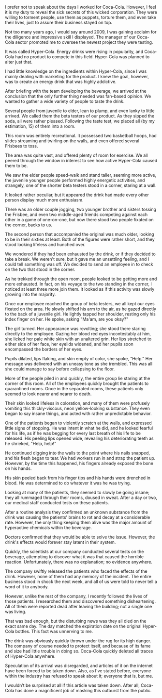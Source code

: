 I prefer not to speak about the days I worked for Coca-Cola. However, I feel it is my duty to reveal the sick secrets of this wicked corporation. They were willing to torment people, use them as puppets, torture them, and even take their lives, just to assure their business stayed on top.

Not too many years ago, I would say around 2009, I was gaining acclaim for the diligence and impressive skill I displayed. The manager of our Coca-Cola sector promoted me to oversee the newest project they were testing. 

It was called Hyper-Cola. Energy drinks were rising in popularity, and Coca-Cola had no product to compete in this field. Hyper-Cola was planned to alter just that.

I had little knowledge on the ingredients within Hyper-Cola, since I was mainly dealing with marketing for the product. I knew the goal, however, was to create an energy drink that was highly addictive. 

After briefing with the team developing the beverage, we arrived at the conclusion that the only further thing needed was fan-based opinion. We wanted to gather a wide variety of people to taste the drink.

Several people from juvenile to elder, lean to plump, and even lanky to little arrived. We called them the beta testers of our product. As they sipped the soda, all were rather pleased. Following the taste test, we placed all (by my estimation, 15) of them into a room. 

This room was entirely recreational. It possessed two basketball hoops, had slides streaming and twirling on the walls, and even offered several Frisbees to toss. 

The area was quite vast, and offered plenty of room for exercise. We all peered through the window in interest to see how active Hyper-Cola caused them to be.

We saw the elder people speed-walk and stand taller, seeming more active, the juvenile younger people performed highly energetic activities, and strangely, one of the shorter beta testers stood in a corner, staring at a wall. 

It looked rather peculiar, but it appeared the drink had made every other person display much more enthusiasm. 

There was an older couple jogging, two younger brother and sisters tossing the Frisbee, and even two middle-aged friends competing against each other in a game of one-on-one, but now there stood two people fixated on the corner, backs to us.

The second person that accompanied the original was much older, looking to be in their sixties at least. Both of the figures were rather short, and they stood looking lifeless and hunched over. 

We wondered if they had been exhausted by the drink, or if they decided to take a break. We weren't sure, but it gave me an unsettling feeling, and I could tell something was off. We decided to send an employee in to check on the two that stood in the corner.

As he trekked through the open room, people looked to be getting more and more exhausted. In fact, on his voyage to the two standing in the corner, I noticed at least three more join them. It looked as if this activity was slowly growing into the majority. 

Once our employee reached the group of beta testers, we all kept our eyes fixated on the area. He slowly shifted his arm to the air, as he gazed directly to the back of a juvenile girl. He lightly tapped her shoulder, resting only his index finger on her. He spoke, asking "Ma'am, are you okay?"

The girl turned. Her appearance was revolting; she stood there staring directly to the employee. Gazing her blood red eyes incontestably at him, she licked her pale white skin with an unaltered grin. Her lips stretched to either side of her face, her eyelids widened, and her pupils soon encompassed the borders of her eyes. 

Pupils dilated, lips flaking, and skin empty of color, she spoke, "Help." Her message was delivered with an uneasy tone as she trembled. This was all she could manage to say before collapsing to the floor.

More of the people piled in and quickly, the entire group lie staring at the corner of this room. All of the employees quickly brought the patients to quarantined rooms. Once in the separated rooms, these patients only seemed to look nearer and nearer to death. 

Their skin looked lifeless in coloration, and many of them were profusely vomiting this thickly-viscous, neon yellow-looking substance. They even began to say insane things, and acted with rather unpredictable behavior.

One of the patients began to violently scratch at the walls, and expressed little signs of stopping. He was intent in what he did, and he looked fearful for his life, as if he was begging for every last breath of his life to be released. His peeling lips opened wide, revealing his deteriorating teeth as he shrieked, "Help, help!" 

He continued digging into the walls to the point where his nails snapped, and his flesh began to tear. We had workers run in and strap the patient up. However, by the time this happened, his fingers already exposed the bone on his hands. 

His skin peeled back from his finger tips and his hands were drenched in blood. He was determined to do whatever it was he was trying.

Looking at many of the patients, they seemed to slowly be going insane; they all rummaged through their rooms, doused in sweat. After a day or two, our medical staff conducted tests on these patients. 

After a routine analysis they confirmed an unknown substance from the drink was causing the patients' brains to rot and decay at a considerable rate. However, the only thing keeping them alive was the major amount of hyperactive chemicals within the beverage. 

Doctors confirmed that they would be able to solve the issue. However, the drink's effects would forever stay latent in their system.

Quickly, the scientists at our company conducted several tests on the beverage, attempting to discover what it was that caused the horrible reaction. Unfortunately, there was no explanation; no evidence anywhere. 

The company swiftly released the patients who faced the effects of the drink. However, none of them had any memory of the incident. The entire business stood in shock the next week, and all of us were told to never tell a word of it to anybody.

However, unlike the rest of the company, I recently followed the lives of those patients. I researched them and discovered something disheartening. All of them were reported dead after leaving the building; not a single one was living. 

That was bad enough, but the disturbing news was they all died on the exact same day. The day matched the expiration date on the original Hyper-Cola bottles. This fact was unnerving to me.

The drink was obviously quickly thrown under the rug for its high danger. The company of course needed to protect itself, and because of its fame and size had little trouble in doing so. Coca-Cola quickly deleted all traces of Hyper-Cola anywhere. 

Speculation of its arrival was disregarded, and articles of it on the internet have been forced to be taken down. Also, as I've stated before, everyone within the industry has refused to speak about it; everyone that is, but me. 

I wouldn’t be surprised at all if this article was taken down. After all, Coca-Cola has done a magnificent job of masking this outburst from the public.